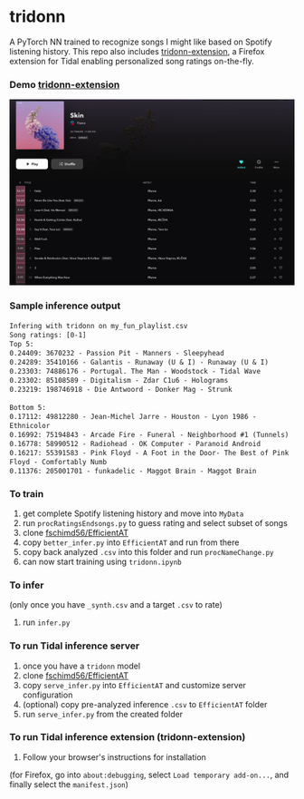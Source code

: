 # tridonn
A PyTorch NN trained to recognize songs I might like based on Spotify listening history. This repo also includes [tridonn-extension](tridonn-extension), a Firefox extension for Tidal enabling personalized song ratings on-the-fly.

### Demo [tridonn-extension](tridonn-extension)

![Demo of Tidal extension running](tridonn-extension/tidal_extension_scores.png)

### Sample inference output

```
Infering with tridonn on my_fun_playlist.csv
Song ratings: [0-1]
Top 5:
0.24409: 3670232 - Passion Pit - Manners - Sleepyhead
0.24289: 35410166 - Galantis - Runaway (U & I) - Runaway (U & I)
0.23303: 74886176 - Portugal. The Man - Woodstock - Tidal Wave
0.23302: 85108589 - Digitalism - Zdar C1u6 - Holograms
0.23219: 198746918 - Die Antwoord - Donker Mag - Strunk

Bottom 5:
0.17112: 49812280 - Jean-Michel Jarre - Houston - Lyon 1986 - Ethnicolor
0.16992: 75194843 - Arcade Fire - Funeral - Neighborhood #1 (Tunnels)
0.16778: 58990512 - Radiohead - OK Computer - Paranoid Android
0.16217: 55391583 - Pink Floyd - A Foot in the Door- The Best of Pink Floyd - Comfortably Numb
0.11376: 205001701 - funkadelic - Maggot Brain - Maggot Brain
```

### To train

1. get complete Spotify listening history and move into `MyData`
2. run `procRatingsEndsongs.py` to guess rating and select subset of songs
3. clone [fschimd56/EfficientAT](https://github.com/fschmid56/EfficientAT)
4. copy `better_infer.py` into `EfficientAT` and run from there
5. copy back analyzed `.csv` into this folder and run `procNameChange.py`
6. can now start training using `tridonn.ipynb`

### To infer

(only once you have `_synth.csv` and a target `.csv` to rate)
1. run `infer.py`

### To run Tidal inference server

1. once you have a `tridonn` model
2. clone [fschimd56/EfficientAT](https://github.com/fschmid56/EfficientAT)
3. copy `serve_infer.py` into `EfficientAT` and customize server configuration
4. (optional) copy pre-analyzed inference `.csv` to `EfficientAT` folder
5. run `serve_infer.py` from the created folder

### To run Tidal inference extension (tridonn-extension)

1. Follow your browser's instructions for installation

(for Firefox, go into `about:debugging`, select `Load temporary add-on...`, and finally select the `manifest.json`)
